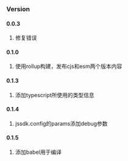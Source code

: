 ### Version

#### 0.0.3

1. 修复错误

#### 0.1.0

1. 使用rollup构建，发布cjs和esm两个版本内容

#### 0.1.3

1. 添加typescript所使用的类型信息

#### 0.1.4

1. jssdk.config的params添加debug参数

#### 0.1.5

1. 添加babel用于编译